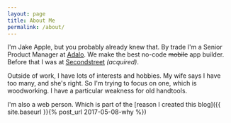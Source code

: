 ```yaml
---
layout: page
title: About Me
permalink: /about/
---
```


I'm Jake Apple, but you probably already knew that. By trade I'm a Senior Product Manager at [Adalo](https://adalo.com). We make the best no-code ~~mobile~~ app builder. Before that I was at [Secondstreet](https://secondstreet.com) _(acquired)_.

Outside of work, I have lots of interests and hobbies. My wife says I have too many, and she's right. So I'm trying to focus on one, which is woodworking. I have a particular weakness for old handtools. 

I'm also a web person. Which is part of the [reason I created this blog]({{ site.baseurl }}{% post_url 2017-05-08-why %})
